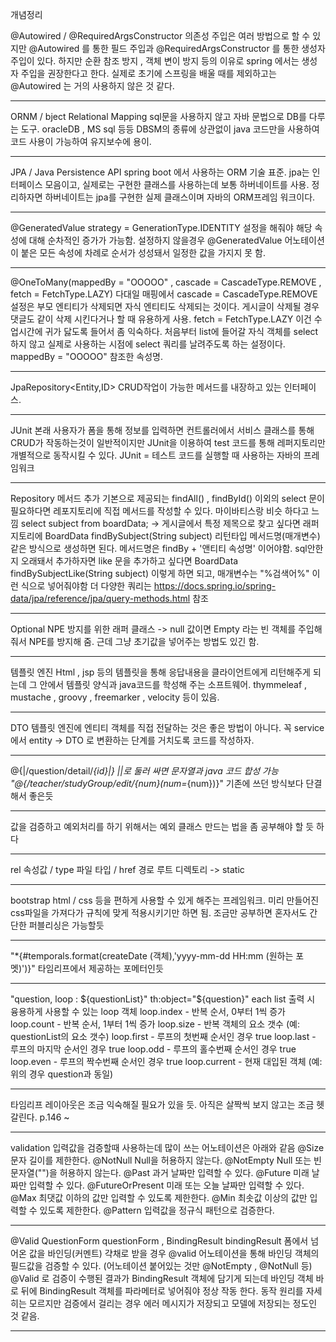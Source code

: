 개념정리

@Autowired / @RequiredArgsConstructor
의존성 주입은 여러 방법으로 할 수 있지만 @Autowired 를 통한 필드 주입과 
@RequiredArgsConstructor 를 통한 생성자 주입이 있다.
하지만 순환 참조 방지 , 객체 변이 방지 등의 이유로 spring 에서는 생성자 주입을 권장한다고 한다.
실제로 초기에 스프링을 배울 때를 제외하고는 @Autowired 는 거의 사용하지 않은 것 같다.

---------------------------------------------------------------------------------------------------------

ORNM / bject Relational Mapping 
sql문을 사용하지 않고 자바 문법으로 DB를 다루는 도구.
oracleDB , MS sql 등등 DBSM의 종류에 상관없이 java 코드만을 사용하여 코드 사용이 가능하여 유지보수에 용이.

---------------------------------------------------------------------------------------------------------

JPA / Java Persistence API
spring boot 에서 사용하는 ORM 기술 표준.
jpa는 인터페이스 모음이고, 실제로는 구현한 클래스를 사용하는데 보통 하버네이트를 사용.
정리하자면  하버네이트는 jpa를 구현한 실제 클래스이며 자바의 ORM프레임 워크이다.

---------------------------------------------------------------------------------------------------------

@GeneratedValue
strategy = GenerationType.IDENTITY 설정을 해줘야 해당 속성에 대해 순차적인 증가가 가능함.
설정하지 않을경우 @GeneratedValue 어노테이션이 붙은 모든 속성에 차례로 순서가 성성돼서 일정한 값을 가지지 못 함.

---------------------------------------------------------------------------------------------------------

@OneToMany(mappedBy = "OOOOO" , cascade = CascadeType.REMOVE , fetch = FetchType.LAZY)
다대일 매핑에서 cascade = CascadeType.REMOVE 설정은 부모 엔티티가 삭제되면 자식 엔티티도 삭제되는 것이다.
게시글이 삭제될 경우 댓글도 같이 삭제 시킨다거나 할 때 유용하게 사용.
fetch = FetchType.LAZY 이건 수업시간에 귀가 닳도록 들어서 좀 익숙하다. 처음부터 list에 들어갈 자식 객체를 select 하지 않고 실제로 사용하는 시점에 
select 쿼리를 날려주도록 하는 설정이다. mappedBy = "OOOOO" 참조한 속성명.

---------------------------------------------------------------------------------------------------------

 JpaRepository<Entity,ID>
 CRUD작업이 가능한 메서드를 내장하고 있는 인터페이스.
 
 ---------------------------------------------------------------------------------------------------------
 
 JUnit
 본래 사용자가 폼을 통해 정보를 입력하면 컨트롤러에서 서비스 클래스를 통해 CRUD가 작동하는것이 일반적이지만 JUnit을 이용하여 test 코드를 통해 
 레퍼지토리만 개별적으로 동작시킬 수 있다. JUnit = 테스트 코드를 실행할 때 사용하는 자바의 프레임워크
 
 ---------------------------------------------------------------------------------------------------------
 
Repository 메서드 추가
기본으로 제공되는 findAll() , findById() 이외의 select 문이 필요하다면 레포지토리에 직접 메서드를 작성할 수 있다. 마이바티스랑 비슷 하다고 느낌
select subject from boardData; -> 게시글에서 특정 제목으로 찾고 싶다면 래퍼지토리에 
BoardData findBySubject(String subject) 리턴타입 메서드명(매개변수)
같은 방식으로 생성하면 된다. 메서드명은 findBy + '앤티티 속성명' 이어야함.
sql안한지 오래돼서 추가하자면 like 문을 추가하고 싶다면 BoardData findBySubjectLike(String subject) 이렇게 하면 되고,
매개변수는 "%검색어%" 이런 식으로 넣어줘야함
더 다양한 쿼리는 https://docs.spring.io/spring-data/jpa/reference/jpa/query-methods.html 참조

---------------------------------------------------------------------------------------------------------

Optional<OOO>
NPE 방지를 위한 래퍼 클래스 -> null 값이면 Empty 라는 빈 객체를 주입해줘서 NPE를 방지해 줌.
근데 그냥 초기값을 넣어주는 방법도 있긴 함.

---------------------------------------------------------------------------------------------------------

템플릿 엔진
Html , jsp 등의 템플릿을 통해 응답내용을 클라이언트에게 리턴해주게 되는데 그 안에서 템플릿 양식과 java코드를 학성해 주는 소프트웨어.
thymmeleaf , mustache , groovy , freemarker , velocity 등이 있음.

---------------------------------------------------------------------------------------------------------

DTO
템플릿 엔진에 엔티티 객체를 직접 전달하는 것은 좋은 방법이 아니다.
꼭 service 에서 entity -> DTO 로 변환하는 단계를 거치도록 코드를 작성하자.

---------------------------------------------------------------------------------------------------------

@{|/question/detail/*{id}|}
||로 둘러 싸면 문자열과 java 코드 합성 가능 
"@{/teacher/studyGroup/edit/{num}(num=*{num})}" 기존에 쓰던 방식보다 단결해서 좋은듯

---------------------------------------------------------------------------------------------------------

값을 검증하고 예외처리를 하기 위해서는 예외 클래스 만드는 법을 좀 공부해야 할 듯 하다

---------------------------------------------------------------------------------------------------------

<link rel="stylesheet" type="text/css" th:href="@{/style.css}">
rel 속성값 / type 파일 타입 / href 경로 루트 디렉토리 -> static

---------------------------------------------------------------------------------------------------------

bootstrap
html / css 등을 편하게 사용할 수 있게 해주는 프레임워크.
미리 만들어진 css파일을 가져다가 규칙에 맞게 적용시키기만 하면 됨. 조금만 공부하면 혼자서도 간단한 퍼블리싱은 가능할듯

---------------------------------------------------------------------------------------------------------

"*{#temporals.format(createDate (객체),'yyyy-mm-dd HH:mm (원하는 포멧)')}"
타임리프에서 제공하는 포메터인듯

---------------------------------------------------------------------------------------------------------

"question, loop : ${questionList}" th:object="${question}"
each list 출력 시 융용하게 사용할 수 있는 loop 객체
loop.index - 반복 순서, 0부터 1씩 증가
loop.count - 반복 순서, 1부터 1씩 증가
loop.size - 반복 객체의 요소 갯수 (예: questionList의 요소 갯수)
loop.first - 루프의 첫번째 순서인 경우 true
loop.last - 루프의 마지막 순서인 경우 true
loop.odd - 루프의 홀수번째 순서인 경우 true
loop.even - 루프의 짝수번째 순서인 경우 true
loop.current - 현재 대입된 객체 (예: 위의 경우 question과 동일)

---------------------------------------------------------------------------------------------------------

타임리프 레이아웃은 조금 익숙해질 필요가 있을 듯. 아직은 살짝씩 보지 않고는 조금 헷갈린다. p.146 ~

---------------------------------------------------------------------------------------------------------

validation
입력값을 검증할때 사용하는데 많이 쓰는 어노테이션은 아래와 같음
@Size	문자 길이를 제한한다.
@NotNull	Null을 허용하지 않는다.
@NotEmpty	Null 또는 빈 문자열("")을 허용하지 않는다.
@Past	과거 날짜만 입력할 수 있다.
@Future	미래 날짜만 입력할 수 있다.
@FutureOrPresent	미래 또는 오늘 날짜만 입력할 수 있다.
@Max	최댓값 이하의 값만 입력할 수 있도록 제한한다.
@Min	최솟값 이상의 값만 입력할 수 있도록 제한한다.
@Pattern	입력값을 정규식 패턴으로 검증한다.

---------------------------------------------------------------------------------------------------------

@Valid QuestionForm questionForm , BindingResult bindingResult
폼에서 넘어온 값을 바인딩(커멘트) 갹채로 받을 경우 @valid 어노테이션을 통해 바인딩 객체의 필드값을 검증할 수 있다.
(어노테이션 붙어있는 것만 @NotEmpty , @NotNull 등) @Valid 로 검증이 수행된 결과가 BindingResult 객체에 담기게 되는데 
바인딩 객체 바로 뒤에 BindingResult 객체를 파라메터로 넣어줘야 정상 작동 한다. 
동작 원리를 자세히는 모르지만 검증에서 걸리는 경우 에러 메시지가 저장되고 모델에 저장되는 정도인 것 같음.

---------------------------------------------------------------------------------------------------------




